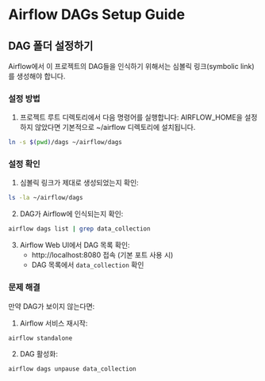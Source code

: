# Airflow DAGs Setup Guide

## DAG 폴더 설정하기

Airflow에서 이 프로젝트의 DAG들을 인식하기 위해서는 심볼릭 링크(symbolic link)를 생성해야 합니다.

### 설정 방법

1. 프로젝트 루트 디렉토리에서 다음 명령어를 실행합니다:
AIRFLOW_HOME을 설정하지 않았다면 기본적으로 ~/airflow 디렉토리에 설치됩니다.
```bash
ln -s $(pwd)/dags ~/airflow/dags
```

### 설정 확인

1. 심볼릭 링크가 제대로 생성되었는지 확인:
```bash
ls -la ~/airflow/dags
```

2. DAG가 Airflow에 인식되는지 확인:
```bash
airflow dags list | grep data_collection
```

3. Airflow Web UI에서 DAG 목록 확인:
   - http://localhost:8080 접속 (기본 포트 사용 시)
   - DAG 목록에서 `data_collection` 확인

### 문제 해결

만약 DAG가 보이지 않는다면:

1. Airflow 서비스 재시작:
```bash
airflow standalone
```

2. DAG 활성화:
```bash
airflow dags unpause data_collection
```